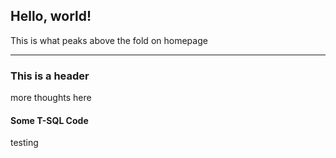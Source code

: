 ## Hello, world!

This is what peaks above the fold on homepage

---

### This is a header
more thoughts here

#### Some T-SQL Code
testing

<script src="https://utteranc.es/client.js"
    repo="RobBowman/RobBowman.github.io"
    issue-term="pathname"
    theme="github-light"
    crossorigin="anonymous"
    async>
</script>

